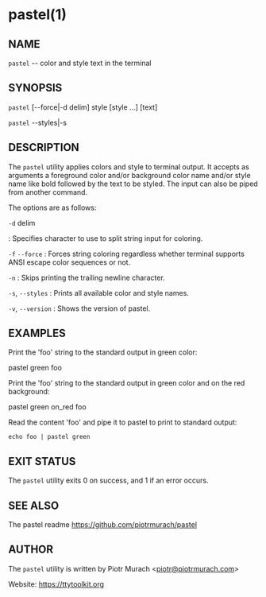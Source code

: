# pastel(1)

## NAME

`pastel` -- color and style text in the terminal

## SYNOPSIS

`pastel` \[--force\|-d delim\] style \[style ...\] \[text\]

`pastel` --styles\|-s

## DESCRIPTION

The `pastel` utility applies colors and style to terminal output. It accepts as arguments a foreground color and/or background color name and/or style name like bold followed by the text to be styled. The input can also be piped from another command.

The options are as follows:

`-d` delim

: Specifies character to use to split string input for coloring.

`-f` `--force`
: Forces string coloring regardless whether terminal supports ANSI escape color sequences or not.

`-n`
: Skips printing the trailing newline character.

`-s`, `--styles`
: Prints all available color and style names.

`-v`, `--version`
: Shows the version of pastel.

## EXAMPLES

Print the 'foo' string to the standard output in green color:

  pastel green foo


Print the 'foo' string to the standard output in green color and on the red background:

  pastel green on_red foo


Read the content 'foo' and pipe it to pastel to print to standard output:

    echo foo | pastel green


## EXIT STATUS

The `pastel` utility exits 0 on success, and 1 if an error occurs.

## SEE ALSO

The pastel readme https://github.com/piotrmurach/pastel

## AUTHOR

The `pastel` utility is written by Piotr Murach \<piotr@piotrmurach.com\>

Website: https://ttytoolkit.org
